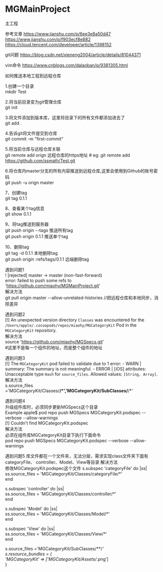 # MGMainProject
主工程

参考文章
https://www.jianshu.com/p/6ee3e8a50d47
https://www.jianshu.com/p/f903ecf8e882
https://cloud.tencent.com/developer/article/1398152

git问题
https://blog.csdn.net/xieneng2004/article/details/81044371

vim命令
https://www.cnblogs.com/dalaoban/p/9381305.html

如何推送本地工程到远程仓库

1.创建一个目录  
mkdir Test

2.将当前目录变为git管理仓库  
git init

3.将文件添加到版本库，这里将目录下的所有文件都添加进去了  
git add .

4.告诉git将文件提交到仓库  
git commit -m "first-commit"

5.将当前仓库与远程仓库关联  
git remote add orign 远程仓库的https地址 # eg: git remote add https://github.com/ssmath/Test.git

6.将仓库内master分支的所有内容推送到远程仓库,这里会使用到Github的账号密码  
git push -u orign master

7、创建tag  
git tag 0.1.1

8、查看某个tag信息  
git show 0.1.1

9、将tag推送到服务器  
git push origin --tags 推送所有tag  
git push origin 0.1.1 推送单个tag

10、删除tag  
git tag -d 0.1.1 本地删除tag  
git push origin :refs/tags/0.1.1 远端删除tag  



遇到问题1  
! [rejected]        master -> master (non-fast-forward)  
error: failed to push some refs to 'https://github.com/miaohy/MGMainProject.git'  
解决方法   
git pull origin master --allow-unrelated-histories //把远程仓库和本地同步，消除差异  

遇到问题2  
[!] An unexpected version directory `Classes` was encountered for the `/Users/apple/.cocoapods/repos/miaohy/MGCategoryKit` Pod in the `MGCategoryKit` repository.  
解决方法  
source 'https://github.com/miaohy/MGSpecs.git'  
#这里不是每一个组件的地址，而是整个组件的地址  

遇到问题3  
[!] The `MGCategoryKit` pod failed to validate due to 1 error:
    - WARN  | summary: The summary is not meaningful.
    - ERROR | [iOS] attributes: Unacceptable type `Hash` for `source_files`. Allowed values: `[String, Array]`.
解决方法  
s.source_files ='MGCategoryKit/Classes/**/*','MGCategoryKit/SubClasses/**/*'  

遇到问题4  
升级组件库时，必须同步更新MGSpecs这个目录  
Example apple$ pod repo push MGSpecs MGCategoryKit.podspec --verbose --allow-warnings  
[!] Couldn't find MGCategoryKit.podspec  
解决方法  
必须在组件库MGCategoryKit目录下执行下面命令  
pod repo push MGSpecs MGCategoryKit.podspec --verbose --allow-warnings 

遇到问题5 库文件都在一个文件夹，无法分层，需求实现class文件夹下面有 categoryFile、 controller、Model、View等目录
解决方法  
修改MGCategoryKit.podspec这个文件
s.subspec 'categoryFile' do |ss|  
    ss.source_files = 'MGCategoryKit/Classes/categoryFile/*'  
  end
  
  s.subspec 'controller' do |ss|  
    ss.source_files = 'MGCategoryKit/Classes/controller/*'  
  end  
  
  s.subspec 'Model' do |ss|  
    ss.source_files = 'MGCategoryKit/Classes/Model/*'  
  end  
  
  s.subspec 'View' do |ss|  
    ss.source_files = 'MGCategoryKit/Classes/View/*'  
  end  
  
  s.source_files ='MGCategoryKit/SubClasses/**/*'  
   s.resource_bundles = {  
     'MGCategoryKit' => ['MGCategoryKit/Assets/*.png']  
   }  
